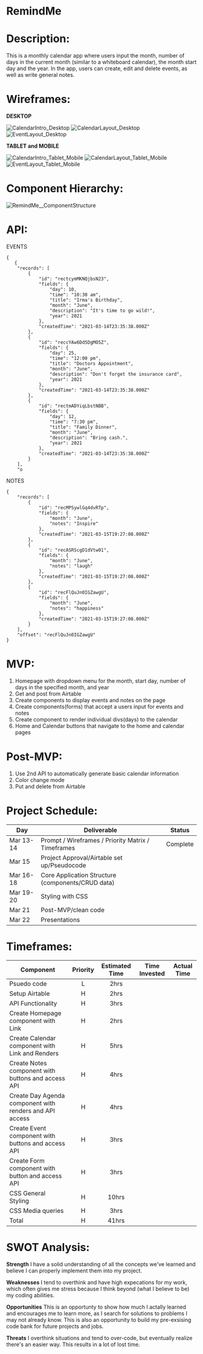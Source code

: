 # RemindMe

# Description: 
This is a monthly calendar app where users input the month, number of days in the current month (similar to a whiteboard calendar), the month start day and the year. In the app, users can create, edit and delete events, as well as write general notes.

# Wireframes: 

**DESKTOP**

![CalendarIntro_Desktop](https://user-images.githubusercontent.com/65198477/111192969-07f1bd00-8590-11eb-9262-9a125cbb1b90.png)
![CalendarLayout_Desktop](https://user-images.githubusercontent.com/65198477/111191478-7df52480-858e-11eb-960f-878d9663af0b.png)
![EventLayout_Desktop](https://user-images.githubusercontent.com/65198477/111191132-20f96e80-858e-11eb-9fea-d3c79b6ea9c3.png)


**TABLET and MOBILE**

![CalendarIntro_Tablet_Mobile](https://user-images.githubusercontent.com/65198477/111192987-0fb16180-8590-11eb-8116-1979b6f39ae7.png)
![CalendarLayout_Tablet_Mobile](https://user-images.githubusercontent.com/65198477/111191191-3078b780-858e-11eb-9927-3933e5fa60b6.png)
![EventLayout_Tablet_Mobile](https://user-images.githubusercontent.com/65198477/111191199-3373a800-858e-11eb-9bd9-4fd681234b1d.png)


# Component Hierarchy: 

![RemindMe__ComponentStructure](https://user-images.githubusercontent.com/65198477/111209160-0f21c680-85a2-11eb-863d-7808e7fdcfb9.png)


# API: 

EVENTS
```
{
   {
    "records": [
        {
            "id": "rectcymMKNQjbsN23",
            "fields": {
                "day": 10,
                "time": "10:30 am",
                "title": "Irma's Birthday",
                "month": "June",
                "description": "It's time to go wild!",
                "year": 2021
            },
            "createdTime": "2021-03-14T23:35:38.000Z"
        },
        {
            "id": "reccYAw6Dd5DgMO5Z",
            "fields": {
                "day": 25,
                "time": "12:00 pm",
                "title": "Doctors Appointment",
                "month": "June",
                "description": "Don't forget the insurance card",
                "year": 2021
            },
            "createdTime": "2021-03-14T23:35:38.000Z"
        },
        {
            "id": "rectmADYiqLbstNBB",
            "fields": {
                "day": 12,
                "time": "7:30 pm",
                "title": "Family Dinner",
                "month": "June",
                "description": "Bring cash.",
                "year": 2021
            },
            "createdTime": "2021-03-14T23:35:38.000Z"
        }
    ],
    "o
```

NOTES
```
{
    "records": [
        {
            "id": "recMPSywlGq4dvRTp",
            "fields": {
                "month": "June",
                "notes": "Inspire"
            },
            "createdTime": "2021-03-15T19:27:08.000Z"
        },
        {
            "id": "recASRScgD1dVtw01",
            "fields": {
                "month": "June",
                "notes": "laugh"
            },
            "createdTime": "2021-03-15T19:27:08.000Z"
        },
        {
            "id": "recFlQuJn0IGZawgU",
            "fields": {
                "month": "June",
                "notes": "happiness"
            },
            "createdTime": "2021-03-15T19:27:08.000Z"
        }
    ],
    "offset": "recFlQuJn0IGZawgU"
}
```


# MVP: 

1) Homepage with dropdown menu for the month, start day, number of days in the specified month, and year
2) Get and post from Airtable
3) Create components to display events and notes on the page
4) Create components(forms) that accept a users input for events and notes
5) Create component to render individual divs(days) to the calendar
6) Home and Calendar buttons that navigate to the home and calendar pages


# Post-MVP: 

1) Use 2nd API to automatically generate basic calendar information
2) Color change mode
3) Put and delete from Airtable


# Project Schedule: 

|  Day | Deliverable | Status
|---|---| ---|
|Mar 13-14 | Prompt / Wireframes / Priority Matrix / Timeframes | Complete
|Mar 15| Project Approval/Airtable set up/Pseudocode | 
|Mar 16-18| Core Application Structure (components/CRUD data) | 
|Mar 19-20| Styling with CSS  | 
|Mar 21| Post-MVP/clean code | 
|Mar 22| Presentations | 


# Timeframes: 

| Component | Priority | Estimated Time | Time Invested | Actual Time |
| --- | :---: |  :---: | :---: | :---: |
| Psuedo code | L | 2hrs |  |  |
| Setup Airtable | H | 2hrs|  |  |
| API Functionality | H | 3hrs|  |  |
| Create Homepage component with Link | H | 2hrs|  |  |
| Create Calendar component with Link and Renders | H | 5hrs|  |  |
| Create Notes component with buttons and access API | H | 4hrs|  |  |
| Create Day Agenda component with renders and API access | H | 4hrs |  |  |
| Create Event component with buttons and access API | H | 3hrs |  |  |
| Create Form component with button and access API | H | 3hrs |  |  |
| CSS General Styling | H | 10hrs |  |  |
| CSS Media queries | H | 3hrs |  |  |
| Total | H | 41hrs |  |  |


# SWOT Analysis: 

**Strength**
I have a solid understanding of all the concepts we've learned and believe I can properly implement them into my project.

**Weaknesses**
I tend to overthink and have high expecations for my work, which often gives me stress because I think beyond (what I believe to be) my coding abilities.

**Opportunities**
This is an opportunty to show how much I actally learned and encourages me to learn more, as I search for solutions to problems I may not already know. This is also an opportunity to build my pre-exsising code bank for future projects and jobs.

**Threats**
I overthink situations and tend to over-code, but eventually realize there's an easier way. This results in a lot of lost time.
